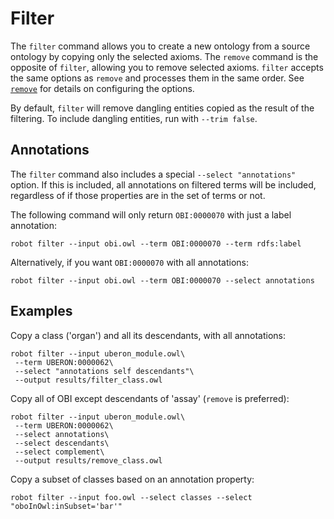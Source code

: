 # Filter

The `filter` command allows you to create a new ontology from a source ontology by copying only the selected axioms. The `remove` command is the opposite of `filter`, allowing you to remove selected axioms. `filter` accepts the same options as `remove` and processes them in the same order. See [`remove`](/remove) for details on configuring the options.

By default, `filter` will remove dangling entities copied as the result of the filtering. To include dangling entities, run with `--trim false`.

## Annotations

The `filter` command also includes a special `--select "annotations"` option. If this is included, all annotations on filtered terms will be included, regardless of if those properties are in the set of terms or not.

The following command will only return `OBI:0000070` with just a label annotation:
```
robot filter --input obi.owl --term OBI:0000070 --term rdfs:label
```

Alternatively, if you want `OBI:0000070` with all annotations:
```
robot filter --input obi.owl --term OBI:0000070 --select annotations
```

## Examples

Copy a class ('organ') and all its descendants, with all annotations:

    robot filter --input uberon_module.owl\
     --term UBERON:0000062\
     --select "annotations self descendants"\
     --output results/filter_class.owl

Copy all of OBI except descendants of 'assay' (`remove` is preferred):

    robot filter --input uberon_module.owl\
     --term UBERON:0000062\
     --select annotations\
     --select descendants\
     --select complement\
     --output results/remove_class.owl

Copy a subset of classes based on an annotation property:

```
robot filter --input foo.owl --select classes --select "oboInOwl:inSubset='bar'"
```

